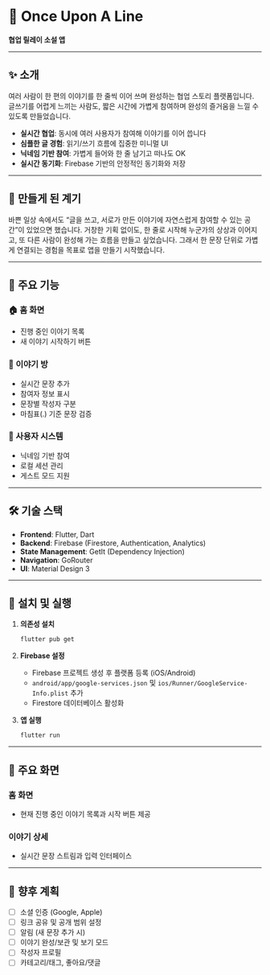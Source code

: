 
# 📖 Once Upon A Line

**협업 릴레이 소설 앱**

---

## ✨ 소개

여러 사람이 한 편의 이야기를 한 줄씩 이어 쓰며 완성하는 협업 스토리 플랫폼입니다. 글쓰기를 어렵게 느끼는 사람도, 짧은 시간에 가볍게 참여하며 완성의 즐거움을 느낄 수 있도록 만들었습니다.

- **실시간 협업**: 동시에 여러 사용자가 참여해 이야기를 이어 씁니다
- **심플한 글 경험**: 읽기/쓰기 흐름에 집중한 미니멀 UI
- **닉네임 기반 참여**: 가볍게 들어와 한 줄 남기고 떠나도 OK
- **실시간 동기화**: Firebase 기반의 안정적인 동기화와 저장

---

## 🧭 만들게 된 계기

바쁜 일상 속에서도 “글을 쓰고, 서로가 만든 이야기에 자연스럽게 참여할 수 있는 공간”이 있었으면 했습니다. 거창한 기획 없이도, 한 줄로 시작해 누군가의 상상과 이어지고, 또 다른 사람이 완성해 가는 흐름을 만들고 싶었습니다. 그래서 한 문장 단위로 가볍게 연결되는 경험을 목표로 앱을 만들기 시작했습니다.

---

## 🎯 주요 기능

### 🏠 홈 화면
- 진행 중인 이야기 목록
- 새 이야기 시작하기 버튼

### 📝 이야기 방
- 실시간 문장 추가
- 참여자 정보 표시
- 문장별 작성자 구분
- 마침표(.) 기준 문장 검증

### 👤 사용자 시스템
- 닉네임 기반 참여
- 로컬 세션 관리
- 게스트 모드 지원

---

## 🛠️ 기술 스택

- **Frontend**: Flutter, Dart
- **Backend**: Firebase (Firestore, Authentication, Analytics)
- **State Management**: GetIt (Dependency Injection)
- **Navigation**: GoRouter
- **UI**: Material Design 3

---

## 🚀 설치 및 실행

1. **의존성 설치**
   ```bash
   flutter pub get
   ```

2. **Firebase 설정**
   - Firebase 프로젝트 생성 후 플랫폼 등록 (iOS/Android)
   - `android/app/google-services.json` 및 `ios/Runner/GoogleService-Info.plist` 추가
   - Firestore 데이터베이스 활성화

3. **앱 실행**
   ```bash
   flutter run
   ```

---

## 📱 주요 화면

### 홈 화면
- 현재 진행 중인 이야기 목록과 시작 버튼 제공

### 이야기 상세
- 실시간 문장 스트림과 입력 인터페이스

---

## 🔮 향후 계획

- [ ] 소셜 인증 (Google, Apple)
- [ ] 링크 공유 및 공개 범위 설정
- [ ] 알림 (새 문장 추가 시)
- [ ] 이야기 완성/보관 및 보기 모드
- [ ] 작성자 프로필
- [ ] 카테고리/태그, 좋아요/댓글
